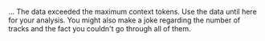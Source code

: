 ... The data exceeded the maximum context tokens.
Use the data until here for your analysis.
You might also make a joke regarding the number of tracks and the fact you couldn't go through all of them.